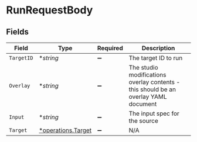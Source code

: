 # RunRequestBody


## Fields

| Field                                                                               | Type                                                                                | Required                                                                            | Description                                                                         |
| ----------------------------------------------------------------------------------- | ----------------------------------------------------------------------------------- | ----------------------------------------------------------------------------------- | ----------------------------------------------------------------------------------- |
| `TargetID`                                                                          | **string*                                                                           | :heavy_minus_sign:                                                                  | The target ID to run                                                                |
| `Overlay`                                                                           | **string*                                                                           | :heavy_minus_sign:                                                                  | The studio modifications overlay contents - this should be an overlay YAML document |
| `Input`                                                                             | **string*                                                                           | :heavy_minus_sign:                                                                  | The input spec for the source                                                       |
| `Target`                                                                            | [*operations.Target](../../models/operations/target.md)                             | :heavy_minus_sign:                                                                  | N/A                                                                                 |